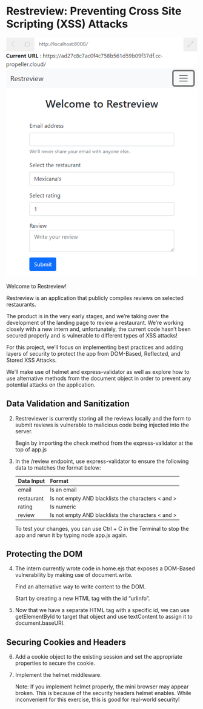 # Restreview: Preventing Cross Site Scripting (XSS) Attacks

![](./img/Capture.PNG)

Welcome to Restreview!

Restreview is an application that publicly compiles reviews on selected restaurants.

The product is in the very early stages, and we’re taking over the development of the landing page to review a restaurant. We’re working closely with a new intern and, unfortunately, the current code hasn’t been secured properly and is vulnerable to different types of XSS attacks!

For this project, we’ll focus on implementing best practices and adding layers of security to protect the app from DOM-Based, Reflected, and Stored XSS Attacks.

We’ll make use of helmet and express-validator as well as explore how to use alternative methods from the document object in order to prevent any potential attacks on the application.

## Data Validation and Sanitization
2. Restreviewer is currently storing all the reviews locally and the form to submit reviews is vulnerable to malicious code being injected into the server.

    Begin by importing the check method from the express-validator at the top of app.js
3. In the /review endpoint, use express-validator to ensure the following data to matches the format below:

    | Data Input | Format |
    | - | - |
    | email | Is an email |
    | restaurant | Is not empty AND blacklists the characters < and > |
    | rating | Is numeric |
    | review | Is not empty AND blacklists the characters < and > |

    To test your changes, you can use Ctrl + C in the Terminal to stop the app and rerun it by typing node app.js again.

## Protecting the DOM
4. The intern currently wrote code in home.ejs that exposes a DOM-Based vulnerability by making use of document.write.

    Find an alternative way to write content to the DOM.

    Start by creating a new HTML tag with the id “urlinfo”.
5. Now that we have a separate HTML tag with a specific id, we can use getElementById to target that object and use textContent to assign it to document.baseURI.

## Securing Cookies and Headers
6. Add a cookie object to the existing session and set the appropriate properties to secure the cookie.
7. Implement the helmet middleware.

    Note: If you implement helmet properly, the mini browser may appear broken. This is because of the security headers helmet enables. While inconvenient for this exercise, this is good for real-world security!
